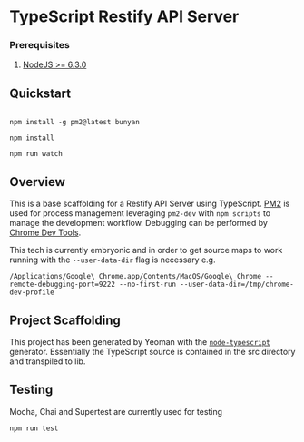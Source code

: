 # TypeScript Restify API Server

### Prerequisites

1. [NodeJS >= 6.3.0](https://nodejs.org/)

## Quickstart

```

npm install -g pm2@latest bunyan

npm install

npm run watch

```

## Overview

This is a base scaffolding for a Restify API Server using TypeScript. [PM2](http://pm2.keymetrics.io/) is used for
process management leveraging `pm2-dev` with `npm scripts` to manage the development workflow. Debugging can be
performed by [Chrome Dev Tools](https://medium.com/@paul_irish/debugging-node-js-nightlies-with-chrome-devtools-7c4a1b95ae27#.c78xd8wsz).

This tech is currently embryonic and in order to get source maps to work running with the `--user-data-dir` flag is
necessary e.g.

```
/Applications/Google\ Chrome.app/Contents/MacOS/Google\ Chrome --remote-debugging-port=9222 --no-first-run --user-data-dir=/tmp/chrome-dev-profile
```

## Project Scaffolding

This project has been generated by Yeoman with the [`node-typescript`](https://github.com/TypeStrong/ts-node) generator. Essentially the TypeScript source is contained in the src directory and transpiled to lib.

## Testing

Mocha, Chai and Supertest are currently used for testing

```
npm run test
``` 

